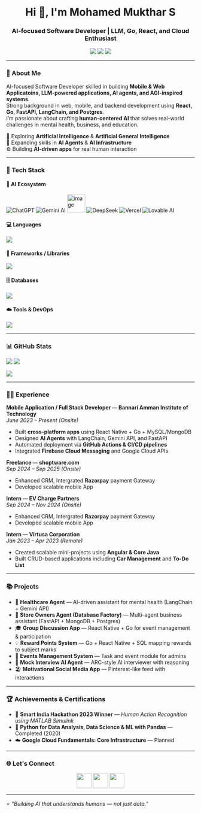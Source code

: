 <h1 align="center">Hi 👋, I'm Mohamed Mukthar S</h1>
<h3 align="center">AI-focused Software Developer | LLM, Go, React, and Cloud Enthusiast</h3>

<p align="center">
  <a href="mailto:mohamedmukthar50@gmail.com"><img src="https://img.shields.io/badge/-mohamedmukthar50@gmail.com-c14438?style=flat&logo=Gmail&logoColor=white"></a>
  <!-- <a href="https://github.com/MUKTHARS"><img src="https://img.shields.io/github/followers/MUKTHARS?label=Follow&style=social"></a> -->
  <a href="https://www.linkedin.com/in/mohamed-mukthar-s-001a051bb/"><img src="https://img.shields.io/badge/-Linkedin-blue?style=flat&logo=Linkedin&logoColor=white"></a>
  <a href="https://www.notion.so/Mohamed-Mukthar-AI-Agent-Portfolio-29bed05d733d80deb01df77d89ea27d0"><img src="https://img.shields.io/badge/-Notion-black?style=flat&logo=Linkedin&logoColor=white"></a>
  
</p>

---

### 🧠 About Me
AI-focused Software Developer skilled in building **Mobile & Web Applicatoins, LLM-powered applications, AI agents, and AGI-inspired systems**.  
Strong background in web, mobile, and backend development using **React, Go, FastAPI, LangChain, and Postgres**.  
I’m passionate about crafting **human-centered AI** that solves real-world challenges in mental health, business, and education.  

💬 Exploring **Artificial Intelligence** & **Artificial General Intelligence**  
🌱 Expanding skills in **AI Agents** & **AI Infrastructure**  
⚙️ Building **AI-driven apps** for real human interaction  

---

### 🚀 Tech Stack

#### 🧠 AI Ecosystem
<p align="left">
  <img src="https://img.icons8.com/color/48/000000/chatgpt" alt="ChatGPT" title="ChatGPT" />
  <img src="https://img.icons8.com/color/48/000000/google-logo.png" alt="Gemini AI" title="Gemini AI" />
  <img width="48" height="48" alt="image" src="https://github.com/user-attachments/assets/3f427a76-b43b-4e14-acaa-8c2d8731f1a2" />
  <img src="https://img.icons8.com/color/48/000000/deepseek.png" alt="DeepSeek" title="DeepSeek" />
  <!-- <img src="https://img.icons8.com/color/48/000000/chainlink.png" alt="LangChain" title="LangChain" /> -->
  <img src="https://img.icons8.com/color/48/000000/vercel.png" alt="Vercel" title="Vercel" />
  <!-- <img src="https://img.icons8.com/color/48/000000/render.png" alt="Render" title="Render" /> -->
  <img src="https://img.icons8.com/color/48/000000/artificial-intelligence.png" alt="Lovable AI" title="Lovable AI" />
  <!-- <img src="https://img.icons8.com/color/48/000000/bolt.png" alt="Bolt AI" title="Bolt AI" /> -->
</p>


#### 💻 Languages
<p align="left">
  <img src="https://skillicons.dev/icons?i=html,css,c,python,js,react,go,dart,php" />
</p>

#### 🧩 Frameworks / Libraries
<p align="left">
  <img src="https://skillicons.dev/icons?i=react,angular,nodejs,fastapi,vite,flutter" />
  
</p>

#### 🗄️ Databases
<p align="left">
  <img src="https://skillicons.dev/icons?i=mysql,postgres,mongodb,firebase" />
</p>

#### ☁️ Tools & DevOps
<p align="left">
  <img src="https://skillicons.dev/icons?i=vscode,git,github,npm,androidstudio,postman,docker,vercel,gradle" />
</p>

---



### 📊 GitHub Stats

<p align="left">
   <img src="https://github-readme-streak-stats.herokuapp.com/?user=MUKTHARS&theme=tokyonight" />
  <img src="https://github-readme-stats.vercel.app/api?username=MUKTHARS&show_icons=true&theme=tokyonight" />
</p>
<p align="left">
  <img src="https://github-readme-stats.vercel.app/api/top-langs/?username=MUKTHARS&layout=compact&theme=tokyonight" />
</p>

---

### 🧑‍💻 Experience

**Mobile Application / Full Stack Developer — Bannari Amman Institute of Technology**  
*June 2023 – Present (Onsite)*  
- Built **cross-platform apps** using React Native + Go + MySQL/MongoDB  
- Designed **AI Agents** with LangChain, Gemini API, and FastAPI  
- Automated deployment via **GitHub Actions & CI/CD pipelines**  
- Integrated **Firebase Cloud Messaging** and Google Cloud APIs

**Freelance — shoptware.com**  
*Sep 2024 – Sep 2025 (Onsite)*   
- Enhanced CRM, Intergrated **Razorpay** payment Gateway
- Developed scalable mobile App

**Intern — EV Charge Partners**  
*Sep 2024 – Nov 2024 (Onsite)*   
- Enhanced CRM, Intergrated **Razorpay** payment Gateway
- Developed scalable mobile App

**Intern — Virtusa Corporation**  
*Jan 2023 – Apr 2023 (Remote)*  
- Created scalable mini-projects using **Angular & Core Java**  
- Built CRUD-based applications including **Car Management** and **To-Do List**
---

### 📚 Projects
- 🧠 **Healthcare Agent** — AI-driven assistant for mental health (LangChain + Gemini API)  
- 💼 **Store Owners Agent (Database Factory)** — Multi-agent business assistant (FastAPI + MongoDB + Postgres)  
- 🎓 **Group Discussion App** — React Native + Go for event management & participation  
- 💡 **Reward Points System** — Go + React Native + SQL mapping rewards to subject marks  
- 📅 **Events Management System** — Task and event module for admins  
- 🧬 **Mock Interview AI Agent** — ARC-style AI interviewer with reasoning  
- 🏖️ **Motivational Social Media App** — Pinterest-like feed with interactions  

---

### 🏆 Achievements & Certifications
- 🥇 **Smart India Hackathon 2023 Winner** — *Human Action Recognition using MATLAB Simulink*  
- 📜 **Python for Data Analysis, Data Science & ML with Pandas** — Completed (2020)  
- ☁️ **Google Cloud Fundamentals: Core Infrastructure** — Planned  

---

### 🌐 Let's Connect
<p align="center">
  <a href="https://www.linkedin.com/in/mohamed-mukthar-s-001a051bb/"><img src="https://img.icons8.com/color/48/linkedin.png" width="40"/></a>
  <a href="mailto:mohamedmukthar50@gmail.com"><img src="https://img.icons8.com/color/48/gmail.png" width="40"/></a>
  <a href="https://github.com/MUKTHARS"><img src="https://img.icons8.com/ios-glyphs/48/github.png" width="40"/></a>
</p>

---

⭐ *“Building AI that understands humans — not just data.”*
